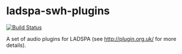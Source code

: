 # ladspa-swh-plugins

[![Build Status](https://travis-ci.org/UnitedRPMs/ladspa-swh-plugins.svg?branch=master)](https://travis-ci.org/UnitedRPMs/ladspa-swh-plugins)

A set of audio plugins for LADSPA (see http://plugin.org.uk/ for more
details).
